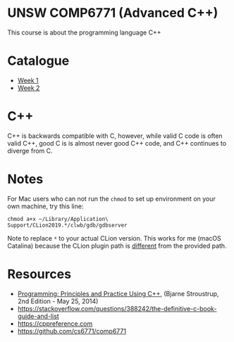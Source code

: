 # UNSW COMP6771 (Advanced C++)
This course is about the programming language C++

# Catalogue
- [Week 1](week1.md)
- [Week 2](week2.md)

# C++
C++ is backwards compatible with C, however, while valid C code is often valid C++, good C is is almost never good C++ code, and C++ continues to diverge from C.

# Notes
For Mac users who can not run the `chmod` to set up environment on your own machine, try this line:
```text
chmod a+x ~/Library/Application\ Support/CLion2019.*/clwb/gdb/gdbserver
```
Note to replace `*` to your actual CLion version. This works for me (macOS Catalina) because the CLion plugin path is [different](https://stackoverflow.com/a/23141889/9494810) from the provided path.

# Resources
- [Programming: Principles and Practice Using C++](https://rads.stackoverflow.com/amzn/click/com/0321992784), (Bjarne Stroustrup, 2nd Edition - May 25, 2014)
- https://stackoverflow.com/questions/388242/the-definitive-c-book-guide-and-list
- https://cppreference.com
- https://github.com/cs6771/comp6771